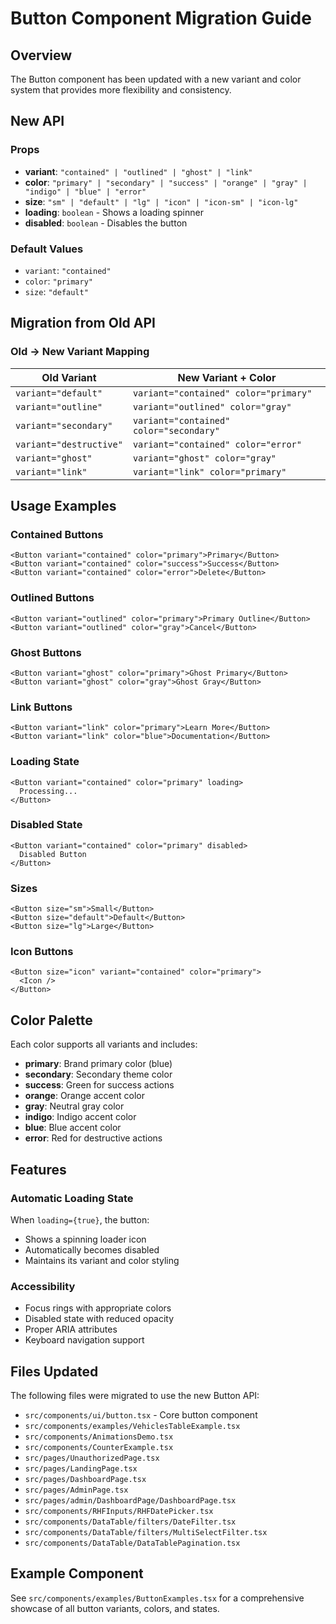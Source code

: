 # Button Component Migration Guide

## Overview
The Button component has been updated with a new variant and color system that provides more flexibility and consistency.

## New API

### Props
- **variant**: `"contained" | "outlined" | "ghost" | "link"`
- **color**: `"primary" | "secondary" | "success" | "orange" | "gray" | "indigo" | "blue" | "error"`
- **size**: `"sm" | "default" | "lg" | "icon" | "icon-sm" | "icon-lg"`
- **loading**: `boolean` - Shows a loading spinner
- **disabled**: `boolean` - Disables the button

### Default Values
- `variant`: `"contained"`
- `color`: `"primary"`
- `size`: `"default"`

## Migration from Old API

### Old → New Variant Mapping

| Old Variant | New Variant + Color |
|-------------|---------------------|
| `variant="default"` | `variant="contained" color="primary"` |
| `variant="outline"` | `variant="outlined" color="gray"` |
| `variant="secondary"` | `variant="contained" color="secondary"` |
| `variant="destructive"` | `variant="contained" color="error"` |
| `variant="ghost"` | `variant="ghost" color="gray"` |
| `variant="link"` | `variant="link" color="primary"` |

## Usage Examples

### Contained Buttons
```tsx
<Button variant="contained" color="primary">Primary</Button>
<Button variant="contained" color="success">Success</Button>
<Button variant="contained" color="error">Delete</Button>
```

### Outlined Buttons
```tsx
<Button variant="outlined" color="primary">Primary Outline</Button>
<Button variant="outlined" color="gray">Cancel</Button>
```

### Ghost Buttons
```tsx
<Button variant="ghost" color="primary">Ghost Primary</Button>
<Button variant="ghost" color="gray">Ghost Gray</Button>
```

### Link Buttons
```tsx
<Button variant="link" color="primary">Learn More</Button>
<Button variant="link" color="blue">Documentation</Button>
```

### Loading State
```tsx
<Button variant="contained" color="primary" loading>
  Processing...
</Button>
```

### Disabled State
```tsx
<Button variant="contained" color="primary" disabled>
  Disabled Button
</Button>
```

### Sizes
```tsx
<Button size="sm">Small</Button>
<Button size="default">Default</Button>
<Button size="lg">Large</Button>
```

### Icon Buttons
```tsx
<Button size="icon" variant="contained" color="primary">
  <Icon />
</Button>
```

## Color Palette

Each color supports all variants and includes:
- **primary**: Brand primary color (blue)
- **secondary**: Secondary theme color
- **success**: Green for success actions
- **orange**: Orange accent color
- **gray**: Neutral gray color
- **indigo**: Indigo accent color
- **blue**: Blue accent color
- **error**: Red for destructive actions

## Features

### Automatic Loading State
When `loading={true}`, the button:
- Shows a spinning loader icon
- Automatically becomes disabled
- Maintains its variant and color styling

### Accessibility
- Focus rings with appropriate colors
- Disabled state with reduced opacity
- Proper ARIA attributes
- Keyboard navigation support

## Files Updated
The following files were migrated to use the new Button API:
- `src/components/ui/button.tsx` - Core button component
- `src/components/examples/VehiclesTableExample.tsx`
- `src/components/AnimationsDemo.tsx`
- `src/components/CounterExample.tsx`
- `src/pages/UnauthorizedPage.tsx`
- `src/pages/LandingPage.tsx`
- `src/pages/DashboardPage.tsx`
- `src/pages/AdminPage.tsx`
- `src/pages/admin/DashboardPage/DashboardPage.tsx`
- `src/components/RHFInputs/RHFDatePicker.tsx`
- `src/components/DataTable/filters/DateFilter.tsx`
- `src/components/DataTable/filters/MultiSelectFilter.tsx`
- `src/components/DataTable/DataTablePagination.tsx`

## Example Component
See `src/components/examples/ButtonExamples.tsx` for a comprehensive showcase of all button variants, colors, and states.
